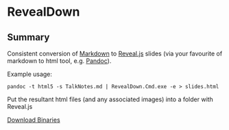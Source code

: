 RevealDown
==========

Summary
-------

Consistent conversion of [Markdown](http://daringfireball.net/projects/markdown/) to [Reveal.js](http://lab.hakim.se/reveal-js/) slides (via your favourite of markdown to html tool, e.g. [Pandoc](http://johnmacfarlane.net/pandoc/)).

Example usage:

    pandoc -t html5 -s TalkNotes.md | RevealDown.Cmd.exe -e > slides.html

Put the resultant html files (and any associated images) into a folder with Reveal.js

[Download Binaries](https://github.com/regexjoe/RevealDown/releases)


